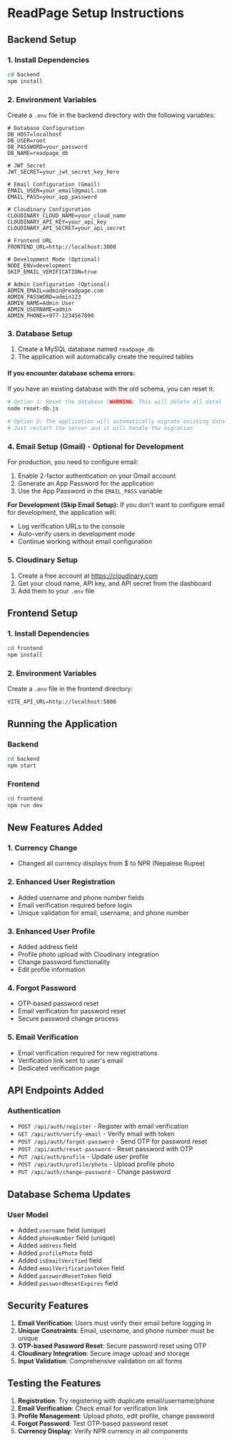 # ReadPage Setup Instructions

## Backend Setup

### 1. Install Dependencies
```bash
cd backend
npm install
```

### 2. Environment Variables
Create a `.env` file in the backend directory with the following variables:

```env
# Database Configuration
DB_HOST=localhost
DB_USER=root
DB_PASSWORD=your_password
DB_NAME=readpage_db

# JWT Secret
JWT_SECRET=your_jwt_secret_key_here

# Email Configuration (Gmail)
EMAIL_USER=your_email@gmail.com
EMAIL_PASS=your_app_password

# Cloudinary Configuration
CLOUDINARY_CLOUD_NAME=your_cloud_name
CLOUDINARY_API_KEY=your_api_key
CLOUDINARY_API_SECRET=your_api_secret

# Frontend URL
FRONTEND_URL=http://localhost:3000

# Development Mode (Optional)
NODE_ENV=development
SKIP_EMAIL_VERIFICATION=true

# Admin Configuration (Optional)
ADMIN_EMAIL=admin@readpage.com
ADMIN_PASSWORD=admin123
ADMIN_NAME=Admin User
ADMIN_USERNAME=admin
ADMIN_PHONE=+977-1234567890
```

### 3. Database Setup
1. Create a MySQL database named `readpage_db`
2. The application will automatically create the required tables

#### If you encounter database schema errors:
If you have an existing database with the old schema, you can reset it:

```bash
# Option 1: Reset the database (WARNING: This will delete all data)
node reset-db.js

# Option 2: The application will automatically migrate existing data
# Just restart the server and it will handle the migration
```

### 4. Email Setup (Gmail) - Optional for Development
For production, you need to configure email:

1. Enable 2-factor authentication on your Gmail account
2. Generate an App Password for the application
3. Use the App Password in the `EMAIL_PASS` variable

**For Development (Skip Email Setup):**
If you don't want to configure email for development, the application will:
- Log verification URLs to the console
- Auto-verify users in development mode
- Continue working without email configuration

### 5. Cloudinary Setup
1. Create a free account at https://cloudinary.com
2. Get your cloud name, API key, and API secret from the dashboard
3. Add them to your `.env` file

## Frontend Setup

### 1. Install Dependencies
```bash
cd frontend
npm install
```

### 2. Environment Variables
Create a `.env` file in the frontend directory:

```env
VITE_API_URL=http://localhost:5000
```

## Running the Application

### Backend
```bash
cd backend
npm start
```

### Frontend
```bash
cd frontend
npm run dev
```

## New Features Added

### 1. Currency Change
- Changed all currency displays from $ to NPR (Nepalese Rupee)

### 2. Enhanced User Registration
- Added username and phone number fields
- Email verification required before login
- Unique validation for email, username, and phone number

### 3. Enhanced User Profile
- Added address field
- Profile photo upload with Cloudinary integration
- Change password functionality
- Edit profile information

### 4. Forgot Password
- OTP-based password reset
- Email verification for password reset
- Secure password change process

### 5. Email Verification
- Email verification required for new registrations
- Verification link sent to user's email
- Dedicated verification page

## API Endpoints Added

### Authentication
- `POST /api/auth/register` - Register with email verification
- `GET /api/auth/verify-email` - Verify email with token
- `POST /api/auth/forgot-password` - Send OTP for password reset
- `POST /api/auth/reset-password` - Reset password with OTP
- `PUT /api/auth/profile` - Update user profile
- `POST /api/auth/profile/photo` - Upload profile photo
- `PUT /api/auth/change-password` - Change password

## Database Schema Updates

### User Model
- Added `username` field (unique)
- Added `phoneNumber` field (unique)
- Added `address` field
- Added `profilePhoto` field
- Added `isEmailVerified` field
- Added `emailVerificationToken` field
- Added `passwordResetToken` field
- Added `passwordResetExpires` field

## Security Features

1. **Email Verification**: Users must verify their email before logging in
2. **Unique Constraints**: Email, username, and phone number must be unique
3. **OTP-based Password Reset**: Secure password reset using OTP
4. **Cloudinary Integration**: Secure image upload and storage
5. **Input Validation**: Comprehensive validation on all forms

## Testing the Features

1. **Registration**: Try registering with duplicate email/username/phone
2. **Email Verification**: Check email for verification link
3. **Profile Management**: Upload photo, edit profile, change password
4. **Forgot Password**: Test OTP-based password reset
5. **Currency Display**: Verify NPR currency in all components
